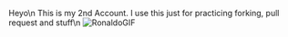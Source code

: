 Heyo\n
This is my 2nd Account. I use this just for practicing forking, pull request and stuff\n
![RonaldoGIF](https://github.com/user-attachments/assets/2dd4a7f2-53e9-4380-b99a-4191c6156373)
